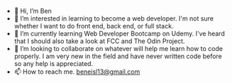 - 👋 Hi, I’m Ben
- 👀 I’m interested in learning to become a web developer. I'm not sure whether I want to do front end, back end, or full stack.
- 🌱 I’m currently learning Web Developer Bootcamp on Udemy. I've heard that I should also take a look at FCC and The Odin Project.
- 💞️ I’m looking to collaborate on whatever will help me learn how to code properly. I am very new in the field and have never written code before so any help is appreciated.
- 📫 How to reach me. beneisl13@gmail.com

<!---
beneisl13/beneisl13 is a ✨ special ✨ repository because its `README.md` (this file) appears on your GitHub profile.
You can click the Preview link to take a look at your changes.
--->
